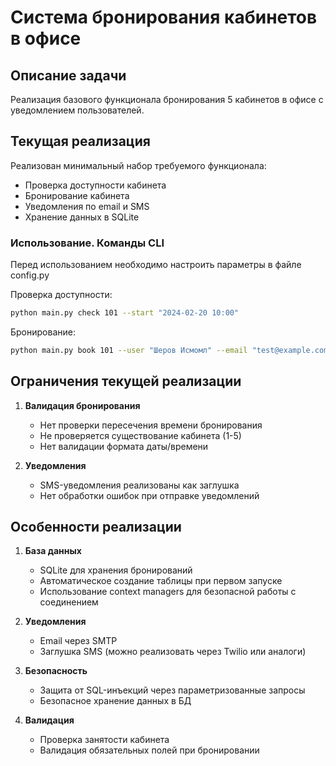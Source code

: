 # Система бронирования кабинетов в офисе

## Описание задачи
Реализация базового функционала бронирования 5 кабинетов в офисе с уведомлением пользователей.

## Текущая реализация

Реализован минимальный набор требуемого функционала:
- Проверка доступности кабинета
- Бронирование кабинета
- Уведомления по email и SMS
- Хранение данных в SQLite

### Использование. Команды CLI
Перед использованием необходимо настроить параметры в файле config.py

Проверка доступности:
```bash
python main.py check 101 --start "2024-02-20 10:00"
```

Бронирование:
```bash
python main.py book 101 --user "Шеров Исмомл" --email "test@example.com" --phone "+992123456789" --start "2024-02-20 10:00" --end "2024-02-20 11:00"
```

## Ограничения текущей реализации

1. **Валидация бронирования**
   - Нет проверки пересечения времени бронирования
   - Не проверяется существование кабинета (1-5)
   - Нет валидации формата даты/времени

2. **Уведомления**
   - SMS-уведомления реализованы как заглушка
   - Нет обработки ошибок при отправке уведомлений

## Особенности реализации

1. **База данных**
   - SQLite для хранения бронирований
   - Автоматическое создание таблицы при первом запуске
   - Использование context managers для безопасной работы с соединением

2. **Уведомления**
   - Email через SMTP
   - Заглушка SMS (можно реализовать через Twilio или аналоги)

3. **Безопасность**
   - Защита от SQL-инъекций через параметризованные запросы
   - Безопасное хранение данных в БД

4. **Валидация**
   - Проверка занятости кабинета
   - Валидация обязательных полей при бронировании
